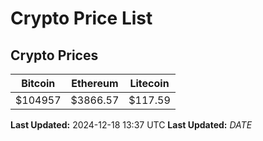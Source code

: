 # Crypto Price List

## Crypto Prices
| Bitcoin | Ethereum | Litecoin |
| ------- | -------- | -------- |
| $104957 | $3866.57 | $117.59 |
**Last Updated:** 2024-12-18 13:37 UTC
**Last Updated:** $DATE$
